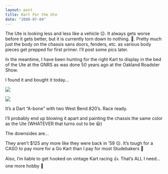 ```yaml
---
layout: post
title: Kart For the Ute
date: "2008-07-04"
---
```


The Ute is looking less and less like a vehicle ☹️. It always gets worse before it gets better, but it is currently torn down to nothing. 😬. Pretty much just the body on the chassis sans doors, fenders, etc. as various body pieces get prepped for first primer. I’ll post some pics later.

In the meantime, I have been hunting for the right Kart to display in the bed of the Ute at the GNRS as was done 50 years ago at the Oakland Roadster Show.

I found it and bought it today…

![](/images/Kart_Hauler_Blog/11-kart_023.jpg)

![](/images/Kart_Hauler_Blog/11-kart_005_2.jpg)

It’s a Dart “A-bone” with two West Bend 820’s. Race ready.

I’ll probably end up blowing it apart and painting the chassis the same color as the Ute (WHATEVER that turns out to be 😃)

The downsides are…

They aren’t $125 any more like they were back in ‘59 ☹️. It’s tough for a CASO to pay more for a Go Kart than I pay for most Studebakers 🤨

Also, I’m liable to get hooked on vintage Kart racing 👍. That’s ALL I need…one more hobby 😤
